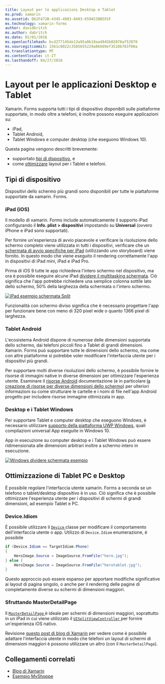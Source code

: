 ```yaml
---
title: Layout per le applicazioni Desktop e Tablet
ms.prod: xamarin
ms.assetid: D62F472B-4345-4983-8403-659A538B591F
ms.technology: xamarin-forms
author: davidbritch
ms.author: dabritch
ms.date: 02/01/2016
ms.openlocfilehash: bcd277145de13a95a0b19aa4945b02078af52978
ms.sourcegitcommit: 1561c8022c3585655229a869d9ef3510bf83f00a
ms.translationtype: MT
ms.contentlocale: it-IT
ms.lasthandoff: 04/27/2018
---
```

# <a name="layout-for-tablet-and-desktop-apps"></a>Layout per le applicazioni Desktop e Tablet

Xamarin. Forms supporta tutti i tipi di dispositivo disponibili sulle piattaforme supportate, in modo oltre a telefoni, è inoltre possono eseguire applicazioni su:

* iPad,
* Tablet Android,
* Tablet Windows e computer desktop (che eseguono Windows 10).

Questa pagina vengono descritti brevemente:

* supportato [tipi di dispositivo](#Device_Types), e
* come [ottimizzare](#optimize) layout per i Tablet e telefoni.

<a name="Device_Types" />

## <a name="device-types"></a>Tipi di dispositivo

Dispositivi dello schermo più grandi sono disponibili per tutte le piattaforme supportate da xamarin. Forms.

### <a name="ipads-ios"></a>iPad (iOS)

Il modello di xamarin. Forms include automaticamente il supporto iPad configurando il **Info. plist > dispositivi** impostando su **Universal** (ovvero iPhone e iPad sono supportati).

Per fornire un'esperienza di avvio piacevole e verificare la risoluzione dello schermo completo viene utilizzata in tutti i dispositivi, verificare che un [schermata di avvio specifiche per iPad](~/ios/app-fundamentals/images-icons/launch-screens.md) (utilizzando uno storyboard) viene fornito. In questo modo che viene eseguito il rendering correttamente l'app in dispositivi di iPad mini, iPad e iPad Pro.

Prima di iOS 9 tutte le app richiedeva l'intero schermo nel dispositivo, ma ora è possibile eseguire alcune iPad [dividere il multitasking schermata](~/ios/platform/multitasking.md).
Ciò significa che l'app potrebbe richiedere una semplice colonna sottile lato dello schermo, 50% della larghezza della schermata o l'intero schermo.

[![](tablet-images/ipad-sml.png "iPad esempio schermata Split")](tablet-images/ipad.png#lightbox "iPad esempio schermata Split")

Funzionalità con schermo diviso significa che è necessario progettare l'app per funzionare bene con meno di 320 pixel wide o quanto 1366 pixel di larghezza.

### <a name="android-tablets"></a>Tablet Android

L'ecosistema Android dispone di numerose delle dimensioni supportata dello schermo, dai telefoni piccoli fino a Tablet di grandi dimensioni. Xamarin. Forms può supportare tutte le dimensioni dello schermo, ma come con altre piattaforme si potrebbe voler modificare l'interfaccia utente per i dispositivi più grandi.

Per supportare molti diverse risoluzioni dello schermo, è possibile fornire le risorse di immagini native in diverse dimensioni per ottimizzare l'esperienza utente.
Esaminare il [risorse Android](~/android/app-fundamentals/resources-in-android/index.md) documentazione (e in particolare [la creazione di risorse per diverse dimensioni dello schermo](~/android/app-fundamentals/resources-in-android/resources-for-varying-screens.md)) per ulteriori informazioni su come strutturare le cartelle e i nomi di file nell'app Android progetto per includere risorse immagine ottimizzata in app.

### <a name="windows-tablets-and-desktops"></a>Desktop e i Tablet Windows

Per supportare Tablet e computer desktop che eseguono Windows, è necessario utilizzare [supporto della piattaforma UWP Windows](~/xamarin-forms/platform/windows/installation/index.md), quali compilazioni universal App eseguite in Windows 10.

App in esecuzione su computer desktop e i Tablet Windows può essere ridimensionata alle dimensioni arbitrari inoltre a schermo intero in esecuzione.

[![](tablet-images/splitscreen-sml.png "Windows dividere schermata esempio")](tablet-images/splitscreen.png#lightbox "Windows dividere l'esempio di schermata")


<a name="optimize" />

## <a name="optimizing-for-tablet-and-desktop"></a>Ottimizzazione di Tablet PC e Desktop

È possibile regolare l'interfaccia utente xamarin. Forms a seconda se un telefono o tablet/desktop dispositivo è in uso. Ciò significa che è possibile ottimizzare l'esperienza utente per i dispositivi di schermi di grandi dimensioni, ad esempio Tablet e PC.


### <a name="deviceidiom"></a>Device.Idiom

È possibile utilizzare il [ `Device` ](~/xamarin-forms/platform/device.md) classe per modificare il comportamento dell'interfaccia utente o app. Utilizzo di `Device.Idiom` enumerazione, è possibile

```csharp
if (Device.Idiom == TargetIdiom.Phone)
{
    HeroImage.Source = ImageSource.FromFile("hero.jpg");
} else {
    HeroImage.Source = ImageSource.FromFile("herotablet.jpg");
}
```

Questo approccio può essere espanso per apportare modifiche significative ai layout di pagina singolo, o anche per il rendering delle pagine di completamente diverse su schermi di dimensioni maggiori.

### <a name="leveraging-masterdetailpage"></a>Sfruttando MasterDetailPage

Il [ `MasterDetailPage` ](https://developer.xamarin.com/api/type/Xamarin.Forms.MasterDetailPage/) è ideale per schermi di dimensioni maggiori, soprattutto in un iPad in cui viene utilizzato il [ `UISplitViewController` ](https://developer.xamarin.com/api/type/UIKit.UISplitViewController/) per fornire un'esperienza iOS nativo.

Revisione [questo post di blog di Xamarin](https://blog.xamarin.com/bringing-xamarin-forms-apps-to-tablets/) per vedere come è possibile adattare l'interfaccia utente in modo che telefoni un layout di schermi di dimensioni maggiori è possono utilizzare un altro (con il `MasterDetailPage`).



## <a name="related-links"></a>Collegamenti correlati

- [Blog di Xamarin](https://blog.xamarin.com/bringing-xamarin-forms-apps-to-tablets/)
- [Esempio MyShoppe](https://github.com/jamesmontemagno/myshoppe)
